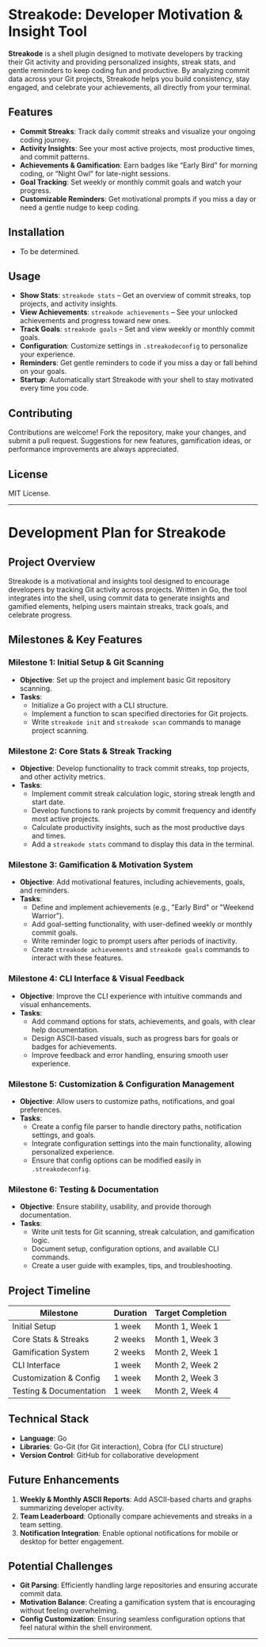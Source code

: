 # Streakode: Developer Motivation & Insight Tool

**Streakode** is a shell plugin designed to motivate developers by tracking their Git activity and providing personalized insights, streak stats, and gentle reminders to keep coding fun and productive.
By analyzing commit data across your Git projects, Streakode helps you build consistency, stay engaged, and celebrate your achievements, all directly from your terminal.

## Features
- **Commit Streaks**: Track daily commit streaks and visualize your ongoing coding journey.
- **Activity Insights**: See your most active projects, most productive times, and commit patterns.
- **Achievements & Gamification**: Earn badges like “Early Bird” for morning coding, or “Night Owl” for late-night sessions.
- **Goal Tracking**: Set weekly or monthly commit goals and watch your progress.
- **Customizable Reminders**: Get motivational prompts if you miss a day or need a gentle nudge to keep coding.

## Installation
- To be determined.

## Usage
- **Show Stats**: `streakode stats` – Get an overview of commit streaks, top projects, and activity insights.
- **View Achievements**: `streakode achievements` – See your unlocked achievements and progress toward new ones.
- **Track Goals**: `streakode goals` – Set and view weekly or monthly commit goals.
- **Configuration**: Customize settings in `.streakodeconfig` to personalize your experience.
- **Reminders**: Get gentle reminders to code if you miss a day or fall behind on your goals.
- **Startup**: Automatically start Streakode with your shell to stay motivated every time you code.

## Contributing
Contributions are welcome! Fork the repository, make your changes, and submit a pull request. Suggestions for new features, gamification ideas, or performance improvements are always appreciated.

## License
MIT License.

---

# Development Plan for Streakode

## Project Overview
Streakode is a motivational and insights tool designed to encourage developers by tracking Git activity across projects. Written in Go, the tool integrates into the shell, using commit data to generate insights and gamified elements, helping users maintain streaks, track goals, and celebrate progress.

## Milestones & Key Features

### Milestone 1: Initial Setup & Git Scanning
- **Objective**: Set up the project and implement basic Git repository scanning.
- **Tasks**:
    - Initialize a Go project with a CLI structure.
    - Implement a function to scan specified directories for Git projects.
    - Write `streakode init` and `streakode scan` commands to manage project scanning.

### Milestone 2: Core Stats & Streak Tracking
- **Objective**: Develop functionality to track commit streaks, top projects, and other activity metrics.
- **Tasks**:
    - Implement commit streak calculation logic, storing streak length and start date.
    - Develop functions to rank projects by commit frequency and identify most active projects.
    - Calculate productivity insights, such as the most productive days and times.
    - Add a `streakode stats` command to display this data in the terminal.

### Milestone 3: Gamification & Motivation System
- **Objective**: Add motivational features, including achievements, goals, and reminders.
- **Tasks**:
    - Define and implement achievements (e.g., "Early Bird" or "Weekend Warrior").
    - Add goal-setting functionality, with user-defined weekly or monthly commit goals.
    - Write reminder logic to prompt users after periods of inactivity.
    - Create `streakode achievements` and `streakode goals` commands to interact with these features.

### Milestone 4: CLI Interface & Visual Feedback
- **Objective**: Improve the CLI experience with intuitive commands and visual enhancements.
- **Tasks**:
    - Add command options for stats, achievements, and goals, with clear help documentation.
    - Design ASCII-based visuals, such as progress bars for goals or badges for achievements.
    - Improve feedback and error handling, ensuring smooth user experience.

### Milestone 5: Customization & Configuration Management
- **Objective**: Allow users to customize paths, notifications, and goal preferences.
- **Tasks**:
    - Create a config file parser to handle directory paths, notification settings, and goals.
    - Integrate configuration settings into the main functionality, allowing personalized experience.
    - Ensure that config options can be modified easily in `.streakodeconfig`.

### Milestone 6: Testing & Documentation
- **Objective**: Ensure stability, usability, and provide thorough documentation.
- **Tasks**:
    - Write unit tests for Git scanning, streak calculation, and gamification logic.
    - Document setup, configuration options, and available CLI commands.
    - Create a user guide with examples, tips, and troubleshooting.

## Project Timeline
| Milestone                 | Duration | Target Completion |
|---------------------------|----------|-------------------|
| Initial Setup             | 1 week   | Month 1, Week 1   |
| Core Stats & Streaks      | 2 weeks  | Month 1, Week 3   |
| Gamification System       | 2 weeks  | Month 2, Week 1   |
| CLI Interface             | 1 week   | Month 2, Week 2   |
| Customization & Config    | 1 week   | Month 2, Week 3   |
| Testing & Documentation   | 1 week   | Month 2, Week 4   |

## Technical Stack
- **Language**: Go
- **Libraries**: Go-Git (for Git interaction), Cobra (for CLI structure)
- **Version Control**: GitHub for collaborative development

## Future Enhancements
1. **Weekly & Monthly ASCII Reports**: Add ASCII-based charts and graphs summarizing developer activity.
2. **Team Leaderboard**: Optionally compare achievements and streaks in a team setting.
3. **Notification Integration**: Enable optional notifications for mobile or desktop for better engagement.

## Potential Challenges
- **Git Parsing**: Efficiently handling large repositories and ensuring accurate commit data.
- **Motivation Balance**: Creating a gamification system that is encouraging without feeling overwhelming.
- **Config Customization**: Ensuring seamless configuration options that feel natural within the shell environment.

---
